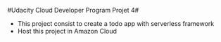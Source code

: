 #Udacity Cloud Developer Program Projet 4#
- This project consist to create a todo app with serverless framework
- Host this project in Amazon Cloud
